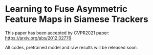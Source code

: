 # Learning to Fuse Asymmetric Feature Maps in Siamese Trackers

This paper has been accepted by CVPR2021
paper: https://arxiv.org/abs/2012.02776

All codes, pretrained model and raw results will be released soon.
